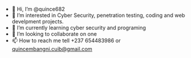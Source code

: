 - 👋 Hi, I’m @quince682
- 👀 I’m interested in Cyber Security, penetration testing, coding and web develpment projects. 
- 🌱 I’m currently learning cyber security and programing
- 💞️ I’m looking to collaborate on one
- 📫 How to reach me tell +237 654483986 or quincembangni.cuib@gmail.com

<!---
quince682/quince682 is a ✨ special ✨ repository because its `README.md` (this file) appears on your GitHub profile.
You can click the Preview link to take a look at your changes.
--->

